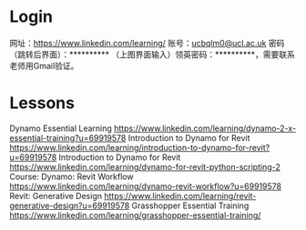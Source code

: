 # Login

网址：https://www.linkedin.com/learning/
账号：ucbqlm0@ucl.ac.uk 
密码（跳转后界面）：**********
（上图界面输入）领英密码：**********，需要联系老师用Gmail验证。

# Lessons

Dynamo Essential Learning
https://www.linkedin.com/learning/dynamo-2-x-essential-training?u=69919578
Introduction to Dynamo for Revit
https://www.linkedin.com/learning/introduction-to-dynamo-for-revit?u=69919578
Introduction to Dynamo for Revit
https://www.linkedin.com/learning/dynamo-for-revit-python-scripting-2
Course: Dynamo: Revit Workflow
https://www.linkedin.com/learning/dynamo-revit-workflow?u=69919578
Revit: Generative Design
https://www.linkedin.com/learning/revit-generative-design?u=69919578
Grasshopper Essential Training
https://www.linkedin.com/learning/grasshopper-essential-training/
